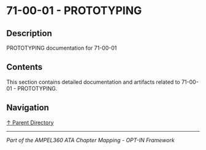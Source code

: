 # 71-00-01 - PROTOTYPING

## Description

PROTOTYPING documentation for 71-00-01

## Contents

This section contains detailed documentation and artifacts related to 71-00-01 - PROTOTYPING.

## Navigation

[↑ Parent Directory](../README.md)

---

*Part of the AMPEL360 ATA Chapter Mapping - OPT-IN Framework*
